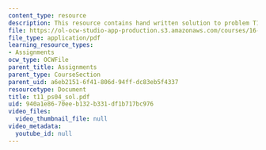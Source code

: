 ```yaml
---
content_type: resource
description: This resource contains hand written solution to problem T11.
file: https://ol-ocw-studio-app-production.s3.amazonaws.com/courses/16-01-unified-engineering-i-ii-iii-iv-fall-2005-spring-2006/940a1e8670eeb132b331df1b717bc976_t11_ps04_sol.pdf
file_type: application/pdf
learning_resource_types:
- Assignments
ocw_type: OCWFile
parent_title: Assignments
parent_type: CourseSection
parent_uid: a6eb2151-6f41-806d-94ff-dc83eb5f4337
resourcetype: Document
title: t11_ps04_sol.pdf
uid: 940a1e86-70ee-b132-b331-df1b717bc976
video_files:
  video_thumbnail_file: null
video_metadata:
  youtube_id: null
---
```

